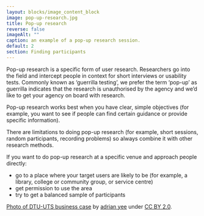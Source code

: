 ```yaml
---
layout: blocks/image_content_block
image: pop-up-research.jpg
title: Pop-up research
reverse: false
imageAlt: ""
caption: an example of a pop-up research session.
default: 2
section: Finding participants
---
```


Pop-up research is a specific form of user research. Researchers go into the field and intercept people in context for short interviews or usability tests. Commonly known as ‘guerrilla testing’, we prefer the term ‘pop-up’ as guerrilla indicates that the research is unauthorised by the agency and we’d like to get your agency on board with research.

Pop-up research works best when you have clear, simple objectives (for example, you want to see if people can find certain guidance or provide specific information).

There are limitations to doing pop-up research (for example, short sessions, random participants, recording problems) so always combine it with other research methods.

If you want to do pop-up research at a specific venue and approach people directly:
- go to a place where your target users are likely to be (for example, a library, college or community group, or service centre)
- get permission to use the area
- try to get a balanced sample of participants

[Photo of DTU-UTS business case](https://www.flickr.com/photos/135679646@N07/24071928722/in/pool-dto/) by [adrian yee](https://www.flickr.com/photos/135679646@N07/) under [CC BY 2.0](https://creativecommons.org/licenses/by/2.0/).
